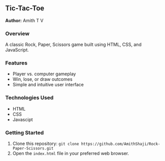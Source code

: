 ## Tic-Tac-Toe

**Author:** Amith T V

### Overview
A classic Rock, Paper, Scissors game built using HTML, CSS, and JavaScript.

### Features
* Player vs. computer gameplay
* Win, lose, or draw outcomes
* Simple and intuitive user interface

### Technologies Used
* HTML
* CSS
* Javascipt

### Getting Started
1. Clone this repository: `git clone https://github.com/AmithShaji/Rock-Paper-Scissors.git`
2. Open the `index.html` file in your preferred web browser.
